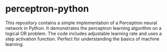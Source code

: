 # perceptron-python
This repository contains a simple implementation of a Perceptron neural network in Python. It demonstrates the perceptron learning algorithm on a logical OR problem. The code includes adjustable learning rate and uses a step activation function. Perfect for understanding the basics of machine learning.
